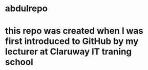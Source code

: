 # abdulrepo
# this repo was created when I was first introduced to GitHub by my lecturer at Claruway IT traning school
